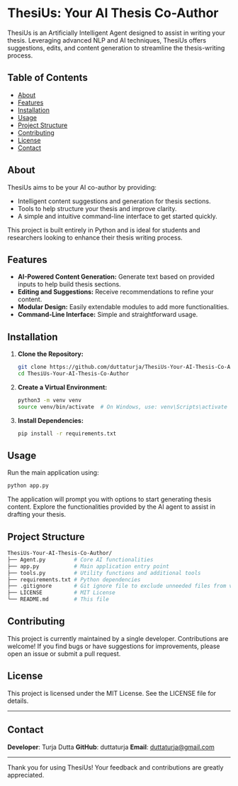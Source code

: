 # ThesiUs: Your AI Thesis Co-Author

ThesiUs is an Artificially Intelligent Agent designed to assist in writing your thesis. Leveraging advanced NLP and AI techniques, ThesiUs offers suggestions, edits, and content generation to streamline the thesis-writing process.

## Table of Contents

- [About](#about)
- [Features](#features)
- [Installation](#installation)
- [Usage](#usage)
- [Project Structure](#project-structure)
- [Contributing](#contributing)
- [License](#license)
- [Contact](#contact)

## About

ThesiUs aims to be your AI co-author by providing:
- Intelligent content suggestions and generation for thesis sections.
- Tools to help structure your thesis and improve clarity.
- A simple and intuitive command-line interface to get started quickly.

This project is built entirely in Python and is ideal for students and researchers looking to enhance their thesis writing process.

## Features

- **AI-Powered Content Generation:** Generate text based on provided inputs to help build thesis sections.
- **Editing and Suggestions:** Receive recommendations to refine your content.
- **Modular Design:** Easily extendable modules to add more functionalities.
- **Command-Line Interface:** Simple and straightforward usage.

## Installation

1. **Clone the Repository:**

   ```bash
   git clone https://github.com/duttaturja/ThesiUs-Your-AI-Thesis-Co-Author.git
   cd ThesiUs-Your-AI-Thesis-Co-Author
   ```
2. **Create a Virtual Environment:**

   ```bash
   python3 -m venv venv
   source venv/bin/activate  # On Windows, use: venv\Scripts\activate
   ```
3. **Install Dependencies:**

   ```bash
   pip install -r requirements.txt
   ```

## Usage
Run the main application using:

   ```bash
   python app.py
   ```
The application will prompt you with options to start generating thesis content. Explore the functionalities provided by the AI agent to assist in drafting your thesis.

## Project Structure
```bash
ThesiUs-Your-AI-Thesis-Co-Author/
├── Agent.py         # Core AI functionalities
├── app.py           # Main application entry point
├── tools.py         # Utility functions and additional tools
├── requirements.txt # Python dependencies
├── .gitignore       # Git ignore file to exclude unneeded files from version control
├── LICENSE          # MIT License
└── README.md        # This file
```

## Contributing
This project is currently maintained by a single developer. Contributions are welcome! If you find bugs or have suggestions for improvements, please open an issue or submit a pull request.

## License
This project is licensed under the MIT License. See the LICENSE file for details.

---
## Contact

**Developer**: Turja Dutta
**GitHub**: duttaturja
**Email**: duttaturja@gmail.com

---
Thank you for using ThesiUs! Your feedback and contributions are greatly appreciated.
